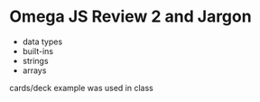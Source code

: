 Omega JS Review 2 and Jargon
===

- data types
- built-ins
- strings
- arrays

cards/deck example was used in class
